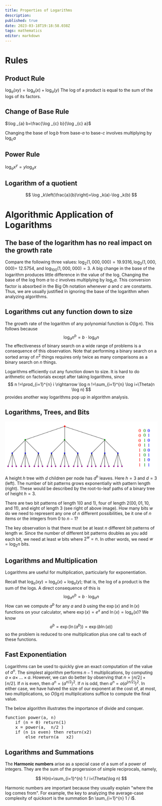 ```yaml
---
title: Properties of Logarithms
description: 
published: true
date: 2023-03-18T19:18:58.038Z
tags: mathematics
editor: markdown
---
```


# Rules
## Product Rule
$\log _{a}(x y)=\log _{a}(x)+\log _{a}(y)$
The log of a product is equal to the sum of the logs of its factors.

## Change of Base Rule
$\log _{a} b=\frac{\log _{c} b}{\log _{c} a}$

Changing the base of $\log b$ from base-$a$ to base-$c$ involves multiplying by $\log _{c} a$

## Power Rule
$\log _{a} x^{y}=y \log _{a} x$

## Logarithm of a quotient
$$
\log _k\left(\frac{a}{b}\right)=\log _k(a)-\log _k(b)
$$


# Algorithmic Application of Logarithms
## The base of the logarithm has no real impact on the growth rate
Compare the following three values: $\log _{2}(1,000,000)=19.9316, \log _{3}(1,000,000)=$
12.5754, and $\log _{100}(1,000,000)=3$. A big change in the base of the logarithm produces little difference in the value of the log. Changing the base of the log from $a$ to $c$ involves multiplying by $\log _{c} a .$ This conversion factor is absorbed in the Big Oh notation whenever $a$ and $c$ are constants. Thus, we are usually justified in ignoring the base of the logarithm when analyzing algorithms.
## Logarithms cut any function down to size
The growth rate of the logarithm of any polynomial function is $O(\lg n)$. This follows because
$$
\log _{a} n^{b}=b \cdot \log _{a} n
$$
The effectiveness of binary search on a wide range of problems is a consequence of this observation. Note that performing a binary search on a sorted array of $n^{2}$ things requires only twice as many comparisons as a binary search on $n$ things.

Logarithms efficiently cut any function down to size. It is hard to do arithmetic on factorials except after taking logarithms, since
$$
n !=\prod_{i=1}^{n} i \rightarrow \log n !=\sum_{i=1}^{n} \log i=\Theta(n \log n)
$$
provides another way logarithms pop up in algorithm analysis.

## Logarithms, Trees, and Bits
![tree_fig.png](/tree_fig.png)
A height $h$ tree with $d$ children per node has $d^{h}$ leaves. Here $h=3$ and $d=3$ (left). The number of bit patterns grows exponentially with pattern length (right). These would be described by the root-to-leaf paths of a binary tree of height $h=3$.

There are two bit patterns of length $1(0$ and 1$)$, four of length $2(00,01,10$, and 11), and eight of length 3 (see right of above image). How many bits $w$ do we need to represent any one of $n$ different possibilities, be it one of $n$ items or the integers from 0 to $n-1 ?$

The key observation is that there must be at least $n$ different bit patterns of length $w$. Since the number of different bit patterns doubles as you add each bit, we need at least $w$ bits where $2^{w}=n$. In other words, we need $w=\log _{2} n$ bits.

## Logarithms and Multiplication
Logarithms are useful for multiplication, particularly for exponentiation. 

Recall that $\log _{a}(x y)=\log _{a}(x)+\log _{a}(y) ;$ that is, the log of a product is the sum of the logs. A direct consequence of this is
$$
\log _{a} n^{b}=b \cdot \log _{a} n
$$
How can we compute $a^{b}$ for any $a$ and $b$ using the $\exp (x)$ and $\ln (x)$ functions on your calculator, where $\exp (x)=e^{x}$ and $\ln (x)=\log _{e}(x) ?$ We know
$$
a^{b}=\exp \left(\ln \left(a^{b}\right)\right)=\exp (b \ln (a))
$$
so the problem is reduced to one multiplication plus one call to each of these functions.

## Fast Exponentiation
Logarithms can be used to quickly give an exact computation of the value of $a^n$. The simplest algorithm performs $n-1$ multiplications, by computing $a \times a \times$ $\ldots \times a .$ However, we can do better by observing that $n=\lfloor n / 2\rfloor+\lceil n / 2\rceil .$ If $n$ is even, then $a^{n}=\left(a^{n / 2}\right)^{2}$. If $n$ is odd, then $a^{n}=a\left(a^{\lfloor n / 2\rfloor}\right)^{2}$. In either case, we have halved the size of our exponent at the cost of, at most, two multiplications, so $O(\lg n)$ multiplications suffice to compute the final value.

The below algorithm illustrates the importance of divide and conquer. 
<pre>
function power(a, n)
	if (n = 0) return(1)
	x = power(a,  n/2 )
	if (n is even) then return(x2)
		else return(a   x2)
</pre>

## Logarithms and Summations
The **Harmonic numbers** arise as a special case of a sum of a power of integers. They are the sum of the progerssion of simple reciprocals, namely, 

$$
H(n)=\sum_{i=1}^{n} 1 / i=\Theta(\log n)
$$

Harmonic numbers are important because they usually explain "where the log comes from". For example, the key to analyzing the average-case complexity of quicksort is the summation $n \sum_{i=1}^{n} 1 / i$. 